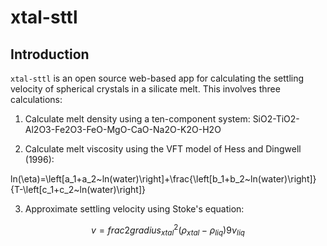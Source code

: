 # xtal-sttl

## Introduction
`xtal-sttl` is an open source web-based app for calculating the settling velocity of spherical crystals in a silicate melt. This involves three calculations:

1. Calculate melt density using a ten-component system: SiO2-TiO2-Al2O3-Fe2O3-FeO-MgO-CaO-Na2O-K2O-H2O

2. Calculate melt viscosity using the VFT model of Hess and Dingwell (1996):


ln(\eta)=\left[a_1+a_2~ln(water)\right]+\frac{\left[b_1+b_2~ln(water)\right]}{T-\left[c_1+c_2~ln(water)\right]}


3. Approximate settling velocity using Stoke's equation:


$$ v = frac{ 2 g radius_{xtal}^2 \left( \rho_{xtal} - \rho_{liq} \right) }{ 9 \nu_{liq} } $$
